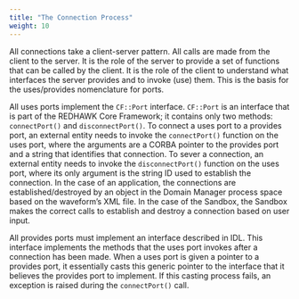 ```yaml
---
title: "The Connection Process"
weight: 10
---
```


All connections take a client-server pattern. All calls are made from the client to the server. It is the role of the server to provide a set of functions that can be called by the client. It is the role of the client to understand what interfaces the server provides and to invoke (use) them. This is the basis for the uses/provides nomenclature for ports.

All uses ports implement the `CF::Port` interface. `CF::Port` is an interface that is part of the REDHAWK Core Framework; it contains only two methods: `connectPort()` and `disconnectPort()`. To connect a uses port to a provides port, an external entity needs to invoke the `connectPort()` function on the uses port, where the arguments are a CORBA pointer to the provides port and a string that identifies that connection. To sever a connection, an external entity needs to invoke the `disconnectPort()` function on the uses port, where its only argument is the string ID used to establish the connection. In the case of an application, the connections are established/destroyed by an object in the Domain Manager process space based on the waveform’s XML file. In the case of the Sandbox, the Sandbox makes the correct calls to establish and destroy a connection based on user input.

All provides ports must implement an interface described in IDL. This interface implements the methods that the uses port invokes after a connection has been made. When a uses port is given a pointer to a provides port, it essentially casts this generic pointer to the interface that it believes the provides port to implement. If this casting process fails, an exception is raised during the `connectPort()` call.
